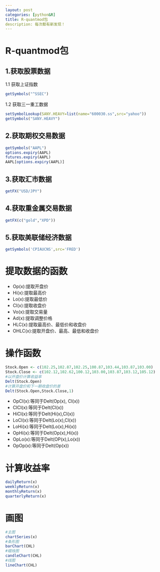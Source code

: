 ```yaml
---
layout: post  
categories: [python&R]  
title: R-quantmod包  
description: 每次都有新发现！
---
```



# R-quantmod包
## 1.获取股票数据
1.1 获取上证指数

```r
getSymbols("^SSEC")
```
1.2 获取三一重工数据
```r
setSymbolLookup(SANY.HEAVY=list(name="600030.ss",src="yahoo"))
getSymbols("SANY.HEAVY")
```

## 2.获取期权交易数据

```r
getSymbols("AAPL")
options.expiry(AAPL)
futures.expiry(AAPL)
AAPL[options.expiry(AAPL)]
```
## 3.获取汇市数据

```r
getFX("USD/JPY")
```
## 4.获取重金属交易数据

```r
getFX(c("gold","XPD"))
```
## 5.获取美联储经济数据

```r
getSymbols('CPIAUCNS',src='FRED')
```
# 提取数据的函数

- Op(x):提取开盘价
- Hi(x):提取最高价
- Lo(x):提取最低价
- Cl(x):提取收盘价
- Vo(x):提取交易量
- Ad(x):提取调整价格
- HLC(x):提取最高价、最低价和收盘价
- OHLC(x):提取开盘价、最高、最低和收盘价

# 操作函数


```r
Stock.Open <- c(102.25,102.87,102.25,100.87,103.44,103.87,103.00)
Stock.Close <- c(102.12,102.62,100.12,103.00,103.87,103.12,105.12)
#以开盘价计算收益率
Delt(Stock.Open)
#计算开盘价和下一期收盘价的差
Delt(Stock.Open,Stock.Close,1)
```

- OpCl(x):等同于Delt(Op(x), Cl(x))
- ClCl(x):等同于Delt(Cl(x))
- HiCl(x):等同于Delt(Hi(x),Cl(x))
- LoCl(x):等同于Delt(Lo(x),Cl(x))
- LoHi(x):等同于Delt(Lo(x),Hi(x))
- OpHi(x):等同于Delt(Op(x),Hi(x))
- OpLo(x):等同于Delt(OP(x),Lo(x))
- OpOp(x):等同于Delt(Op(x))


# 计算收益率


```r
dailyReturn(x)
weeklyReturn(x)
monthlyReturn(x)
quarterlyReturn(x)
```

# 画图


```r
#主图
chartSeries(x)
#条形图
barChart(CHL)
#蜡烛图
candleChart(CHL)
#线图
lineChart(CHL)
```
